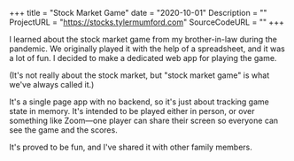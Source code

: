 +++
title = "Stock Market Game"
date = "2020-10-01"
Description = ""
ProjectURL = "https://stocks.tylermumford.com"
SourceCodeURL = ""
+++

I learned about the stock market game from my brother-in-law during the pandemic. We originally
played it with the help of a spreadsheet, and it was a lot of fun. I decided to make a dedicated
web app for playing the game.

(It's not really about the stock market, but "stock market game" is what we've always called it.)

It's a single page app with no backend, so it's just about tracking game state in memory. It's
intended to be played either in person, or over something like Zoom—one player can share their
screen so everyone can see the game and the scores.

It's proved to be fun, and I've shared it with other family members.
